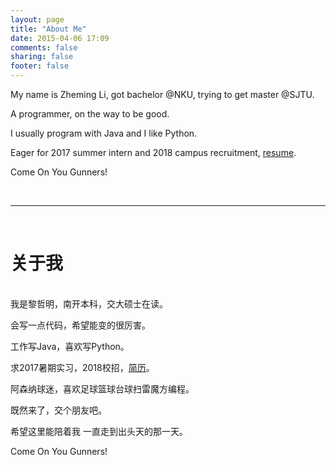 ```yaml
---
layout: page
title: "About Me"
date: 2015-04-06 17:09
comments: false
sharing: false
footer: false
---
```


My name is Zheming Li, got bachelor @NKU, trying to get master @SJTU.

A programmer, on the way to be good.

I usually program with Java and I like Python.

Eager for 2017 summer intern and 2018 campus recruitment, [resume](http://lizheming.top/resume/lizheming_cv_en.pdf).

Come On You Gunners!

<br/>

----------
<br />

# 关于我 

<br />
我是黎哲明，南开本科，交大硕士在读。

会写一点代码，希望能变的很厉害。

工作写Java，喜欢写Python。

求2017暑期实习，2018校招，[简历](http://lizheming.top/resume/lizheming_cv_ch.pdf)。

阿森纳球迷，喜欢足球篮球台球扫雷魔方编程。

既然来了，交个朋友吧。

希望这里能陪着我 一直走到出头天的那一天。

Come On You Gunners!

<br />

